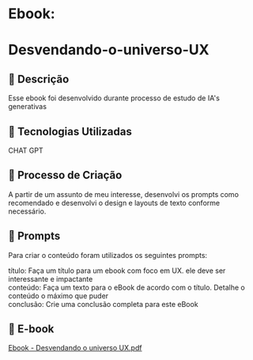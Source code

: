 # Ebook:
# Desvendando-o-universo-UX

## 📒 Descrição
Esse ebook foi desenvolvido durante processo de estudo de IA's generativas

## 🤖 Tecnologias Utilizadas
CHAT GPT

## 🧐 Processo de Criação
A partir de um assunto de meu interesse, desenvolvi os prompts como recomendado e desenvolvi o design e layouts de texto conforme necessário.

## :thought_balloon: Prompts
Para criar o conteúdo foram utilizados os seguintes prompts:

título: Faça um título para um ebook com foco em UX. ele deve ser interessante e impactante
<br>conteúdo: Faça um texto para o eBook de acordo com o título. Detalhe o conteúdo o máximo que puder
<br>conclusão: Crie uma conclusão completa para este eBook 


## :blue_book: E-book
[Ebook - Desvendando o universo UX.pdf](https://github.com/KeziaOliveira/Ebook---Desvendando-o-universo-UX/files/15140116/Ebook.-.Desvendando.o.universo.UX.pdf)




